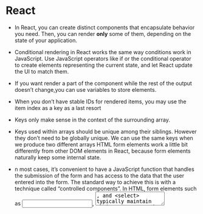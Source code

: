 # React 


* In React, you can create distinct components that encapsulate behavior you need. Then, you can render **only** some of them, depending on the state of your application.


* Conditional rendering in React works the same way conditions work in JavaScript. Use JavaScript operators like if or the conditional operator to create elements representing the current state, and let React update the UI to match them.


* If you want render a part of the component while the rest of the output doesn’t change,you can use variables to store elements.

* When you don’t have stable IDs for rendered items, you may use the item index as a key as a last resort

* Keys only make sense in the context of the surrounding array.

* Keys used within arrays should be unique among their siblings. However they don’t need to be globally unique. We can use the same keys when we produce two different arrays
HTML form elements work a little bit differently from other DOM elements in React, because form elements naturally keep some internal state.

* n most cases, it’s convenient to have a JavaScript function that handles the submission of the form and has access to the data that the user entered into the form. The standard way to achieve this is with a technique called “controlled components”.
In HTML, form elements such as <input>, <textarea>, and <select> typically maintain their own state and update it based on user input. In React, mutable state is typically kept in the state property of components, and only updated with setState().


* You may embed expressions in JSX by wrapping them in curly braces. This includes the JavaScript logical && operator. 


* In rare cases you might want a component to hide itself even though it was rendered by another component. To do this return null instead of its render output.


* You can build collections of elements and include them in JSX using curly braces {}.

* **Keys** help React identify which items have changed, are added, or are removed. Keys should be given to the elements inside the array to give the elements a stable identity.The best way to pick a key is to use a string that uniquely identifies a list item among its siblings. Most often you would use IDs from your data as keys.


* In HTML, form elements such as < input >, < textarea >, and < select > typically maintain their own state and update it based on user input. In React, mutable state is typically kept in the state property of components, and only updated with setState().We can combine the two by making the React state be the “single source of truth”. Then the React component that renders a form also controls what happens in that form on subsequent user input. An input form element whose value is controlled by React in this way is called a “controlled component”.


* **what happens when you edit an input?** :
  
1.  React calls the function specified as onChange on the DOM < input >. In our case, this is the handleChange method in the TemperatureInput component.
  
2. The handleChange method in the TemperatureInput component calls this.props.onTemperatureChange() with the new desired value. Its props, including onTemperatureChange, were provided by its parent component, the Calculator.
  
3. When it previously rendered, the Calculator had specified that onTemperatureChange of the Celsius TemperatureInput is the Calculator’s handleCelsiusChange method, and onTemperatureChange of the Fahrenheit TemperatureInput is the Calculator’s handleFahrenheitChange method. So either of these two Calculator methods gets called depending on which input we edited.
  
4. Inside these methods, the Calculator component asks React to re-render itself by calling this.setState() with the new input value and the current scale of the input we just edited.
  
5. React calls the Calculator component’s render method to learn what the UI should look like. The values of both inputs are recomputed based on the current temperature and the active scale. The temperature conversion is performed here.
  
6. React calls the render methods of the individual TemperatureInput components with their new props specified by the Calculator. It learns what their UI should look like.
  
7. React calls the render method of the BoilingVerdict component, passing the temperature in Celsius as its props.
  
8. React DOM updates the DOM with the boiling verdict and to match the desired input values. The input we just edited receives its current value, and the other input is updated to the temperature after conversion.


* React has a powerful composition model, and we recommend using composition instead of inheritance to reuse code between components.


* JSX — Allows us to write HTML like syntax which gets
transformed to lightweightJavaScript objects.


* Virtual DOM — A JavaScript representation of the actual
DOM.


* React.Component — The way in which you create a new component.

* render (method) — Describes what the UI will look like for
the particular component.

* ReactDOM.render — Renders a React component to a DOM node.

* state — The internal data store (object) of a component.

* constructor (this.state) - The way in which you establish
the initial state of a component.

* setState — A helper method used for updating the state of a
component and re-rendering the UI

* props — The data which is passed to the child component
from the parent component.

* propTypes — Allows you to control the presence, or types of
certain props passed to the child component.

* defaultProps — Allows you to set default props for your component.

* **Component LifeCycle**
  - componentDidMount — Fired after the component mounted
  
  - componentWillUnmount — Fired before the component will unmount
  
  - getDerivedStateFromProps - Fired when the component mounts and

* whenever the props change. Used to update the state of a
component when its props change

**Events**
  - onClick
  
  - onSubmit
  
  - onChange

